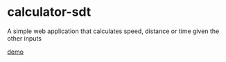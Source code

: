 # calculator-sdt
A simple web application that calculates speed, distance or time given the other inputs

[demo](http://edprince.uk/calculator-sdt/)
